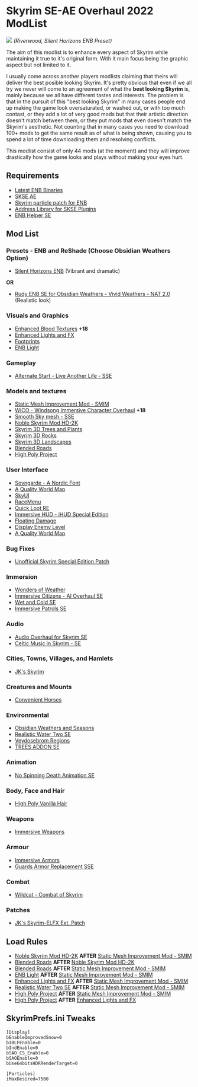 # Skyrim SE-AE Overhaul 2022 ModList

[![](https://i.ibb.co/JyPfn1K/Screen-Shot2.png)](https://i.ibb.co/JyPfn1K/Screen-Shot2.png)
*(Riverwood, Silent Horizons ENB Preset)*

The aim of this modlist is to enhance every aspect of Skyrim while maintaining it true to it's original form. With it main focus being the graphic aspect but not limited to it.

I usually come across another players modlists claiming that theirs will deliver the best posible looking Skyrim. It's pretty obvious that even if we all try we never will come to an agreement of what the **best looking Skyrim** is, mainly because we all have different tastes and interests. The problem is that in the pursuit of this "best looking Skyrim" in many cases people end up making the game look oversaturated, or washed out, or with too much contast, or they add a lot of very good mods but that their artistic direction doesn't match between them, or they put mods that even doesn't match the Skyrim's aesthetic. Not counting that in many cases you need to download 100+ mods to get the same result as of what is being shown, causing you to spend a lot of time downloading them and resolving conflicts.

This modlist consist of only 44 mods (at the moment) and they will improve drastically how the game looks and plays without making your eyes hurt.

## Requirements

- [Latest ENB Binaries](http://enbdev.com/download_mod_tesskyrimse.htm "Latest ENB Binaries")
- [SKSE AE](https://skse.silverlock.org/ "SKSE")
- [Skyrim particle patch for ENB](http://enbseries.enbdev.com/forum/viewtopic.php?f=6&t=1499 "Skyrim particle patch for ENB")
- [Address Library for SKSE Plugins](https://www.nexusmods.com/skyrimspecialedition/mods/32444 "Address Library for SKSE Plugins")
- [ENB Helper SE](https://www.nexusmods.com/skyrimspecialedition/mods/23174 "ENB Helper SE")

## Mod List

### Presets - ENB and ReShade (Choose Obsidian Weathers Option)

- [Silent Horizons ENB](https://www.nexusmods.com/skyrimspecialedition/mods/21543 "Silent Horizons ENB") (Vibrant and dramatic)

**OR**

- [Rudy ENB SE for Obsidian Weathers - Vivid Weathers - NAT 2.0](https://www.nexusmods.com/skyrimspecialedition/mods/4796) (Realistic look)

### Visuals and Graphics

- [Enhanced Blood Textures](https://www.nexusmods.com/skyrimspecialedition/mods/2357 "Enhanced Blood Textures") **+18**
- [Enhanced Lights and FX](https://www.nexusmods.com/skyrimspecialedition/mods/2424 "Enhanced Lights and FX")
- [Footprints](https://www.nexusmods.com/skyrimspecialedition/mods/3808 "Footprints")
- [ENB Light](https://www.nexusmods.com/skyrimspecialedition/mods/22574 "ENB Light")

### Gameplay

- [Alternate Start - Live Another Life - SSE](https://www.nexusmods.com/skyrimspecialedition/mods/272 "Alternate Start - Live Another Life - SSE")

### Models and textures

- [Static Mesh Improvement Mod - SMIM](https://www.nexusmods.com/skyrimspecialedition/mods/659 "Static Mesh Improvement Mod - SMIM")
- [WICO - Windsong Immersive Character Overhaul](https://www.nexusmods.com/skyrimspecialedition/mods/2136 "WICO - Windsong Immersive Character Overhaul") **+18**
- [Smooth Sky mesh - SSE](https://www.nexusmods.com/skyrimspecialedition/mods/18350 "Smooth Sky mesh - SSE")
- [Noble Skyrim Mod HD-2K](https://www.nexusmods.com/skyrimspecialedition/mods/21423 "Noble Skyrim Mod HD-2K")
- [Skyrim 3D Trees and Plants](https://www.nexusmods.com/skyrimspecialedition/mods/12371 "Skyrim 3D Trees and Plants")
- [Skyrim 3D Rocks](https://www.nexusmods.com/skyrimspecialedition/mods/17732 "Skyrim 3D Rocks")
- [Skyrim 3D Landscapes](https://www.nexusmods.com/skyrimspecialedition/mods/18247 "Skyrim 3D Landscapes")
- [Blended Roads](https://www.nexusmods.com/skyrimspecialedition/mods/8834 "Blended Roads")
- [High Poly Project](https://www.nexusmods.com/skyrimspecialedition/mods/12029 "High Poly Project")

### User Interface

- [Sovngarde - A Nordic Font](https://www.nexusmods.com/skyrimspecialedition/mods/386 "Sovngarde - A Nordic Font")
- [A Quality World Map](https://www.nexusmods.com/skyrimspecialedition/mods/5804 "A Quality World Map")
- [SkyUI](https://www.nexusmods.com/skyrimspecialedition/mods/12604 "SkyUI")
- [RaceMenu](https://www.nexusmods.com/skyrimspecialedition/mods/19080 "RaceMenu")
- [Quick Loot RE](https://www.nexusmods.com/skyrimspecialedition/mods/21085 "Quick Loot RE")
- [Immersive HUD - iHUD Special Edition](https://www.nexusmods.com/skyrimspecialedition/mods/12440 "Immersive HUD - iHUD Special Edition")
- [Floating Damage](https://www.nexusmods.com/skyrimspecialedition/mods/14332 "Floating Damage")
- [Display Enemy Level](https://www.nexusmods.com/skyrimspecialedition/mods/18533 "Display Enemy Level")
- [A Quality World Map](https://www.nexusmods.com/skyrimspecialedition/mods/5804 "A Quality World Map")

### Bug Fixes

- [Unofficial Skyrim Special Edition Patch](https://www.nexusmods.com/skyrimspecialedition/mods/266 "Unofficial Skyrim Special Edition Patch")

### Immersion

- [Wonders of Weather](https://www.nexusmods.com/skyrimspecialedition/mods/13044 "Wonders of Weather")
- [Immersive Citizens - AI Overhaul SE](https://www.nexusmods.com/skyrimspecialedition/mods/173 "Immersive Citizens - AI Overhaul SE")
- [Wet and Cold SE](https://www.nexusmods.com/skyrimspecialedition/mods/644 "Wet and Cold SE")
- [Immersive Patrols SE](https://www.nexusmods.com/skyrimspecialedition/mods/718 "Immersive Patrols SE")

### Audio

- [Audio Overhaul for Skyrim SE](https://www.nexusmods.com/skyrimspecialedition/mods/12466 "Audio Overhaul for Skyrim SE")
- [Celtic Music in Skyrim - SE](https://www.nexusmods.com/skyrimspecialedition/mods/2980 "Celtic Music in Skyrim - SE")

### Cities, Towns, Villages, and Hamlets

- [JK's Skyrim](https://www.nexusmods.com/skyrimspecialedition/mods/6289 "JK's Skyrim")

### Creatures and Mounts

- [Convenient Horses](https://www.nexusmods.com/skyrimspecialedition/mods/9519 "Convenient Horses")

### Environmental

- [Obsidian Weathers and Seasons](https://www.nexusmods.com/skyrimspecialedition/mods/12125 "Obsidian Weathers and Seasons")
- [Realistic Water Two SE](https://www.nexusmods.com/skyrimspecialedition/mods/2182 "Realistic Water Two SE")
- [Veydosebrom Regions](https://www.nexusmods.com/skyrimspecialedition/mods/26293 "Veydosebrom Regions")
- [TREES ADDON SE](https://www.nexusmods.com/skyrimspecialedition/mods/22053 "TREES ADDON SE")

### Animation

- [No Spinning Death Animation SE](https://www.nexusmods.com/skyrimspecialedition/mods/1432 "No Spinning Death Animation SE")

### Body, Face and Hair

- [High Poly Vanilla Hair](https://www.nexusmods.com/skyrimspecialedition/mods/41863 "High Poly Vanilla Hair")

### Weapons

- [Immersive Weapons](https://www.nexusmods.com/skyrimspecialedition/mods/16788 "Immersive Weapons")

### Armour

- [Immersive Armors](https://www.nexusmods.com/skyrimspecialedition/mods/3479 "Immersive Armors")
- [Guards Armor Replacement SSE](https://www.nexusmods.com/skyrimspecialedition/mods/19019 "Guards Armor Replacement SSE")

### Combat

- [Wildcat - Combat of Skyrim](https://www.nexusmods.com/skyrimspecialedition/mods/1368 "Wildcat - Combat of Skyrim")

### Patches

- [JK's Skyrim-ELFX Ext. Patch](https://www.nexusmods.com/skyrimspecialedition/mods/25491 "JK's Skyrim-ELFX Ext. Patch")

## Load Rules
- [Noble Skyrim Mod HD-2K](https://www.nexusmods.com/skyrimspecialedition/mods/21423 "Noble Skyrim Mod HD-2K") **AFTER** [Static Mesh Improvement Mod - SMIM](https://www.nexusmods.com/skyrimspecialedition/mods/659 "Static Mesh Improvement Mod - SMIM")
- [Blended Roads](https://www.nexusmods.com/skyrimspecialedition/mods/8834 "Blended Roads") **AFTER** [Noble Skyrim Mod HD-2K](https://www.nexusmods.com/skyrimspecialedition/mods/21423 "Noble Skyrim Mod HD-2K")
- [Blended Roads](https://www.nexusmods.com/skyrimspecialedition/mods/8834 "Blended Roads") **AFTER** [Static Mesh Improvement Mod - SMIM](https://www.nexusmods.com/skyrimspecialedition/mods/659 "Static Mesh Improvement Mod - SMIM")
- [ENB Light](https://www.nexusmods.com/skyrimspecialedition/mods/22574 "ENB Light") **AFTER** [Static Mesh Improvement Mod - SMIM](https://www.nexusmods.com/skyrimspecialedition/mods/659 "Static Mesh Improvement Mod - SMIM")
- [Enhanced Lights and FX](https://www.nexusmods.com/skyrimspecialedition/mods/2424 "Enhanced Lights and FX") **AFTER** [Static Mesh Improvement Mod - SMIM](https://www.nexusmods.com/skyrimspecialedition/mods/659 "Static Mesh Improvement Mod - SMIM")
- [Realistic Water Two SE](https://www.nexusmods.com/skyrimspecialedition/mods/2182 "Realistic Water Two SE") **AFTER** [Static Mesh Improvement Mod - SMIM](https://www.nexusmods.com/skyrimspecialedition/mods/659 "Static Mesh Improvement Mod - SMIM")
- [High Poly Project](https://www.nexusmods.com/skyrimspecialedition/mods/12029 "High Poly Project") **AFTER** [Static Mesh Improvement Mod - SMIM](https://www.nexusmods.com/skyrimspecialedition/mods/659 "Static Mesh Improvement Mod - SMIM")
- [High Poly Project](https://www.nexusmods.com/skyrimspecialedition/mods/12029 "High Poly Project") **AFTER** [Enhanced Lights and FX](https://www.nexusmods.com/skyrimspecialedition/mods/2424 "Enhanced Lights and FX")

## SkyrimPrefs.ini Tweaks
    [Display]
	bEnableImprovedSnow=0
	bIBLFEnable=0
	bIndEnable=0
	bSAO_CS_Enable=0
	bSAOEnable=0
	bUse64bitsHDRRenderTarget=0
	
	[Particles]
	iMaxDesired=7500
